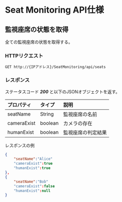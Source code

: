 # Seat Monitoring API仕様

## 監視座席の状態を取得

全ての監視座席の状態を取得する。

### HTTPリクエスト

`GET http://{IPアドレス}/SeatMonitoring/api/seats`

### レスポンス

ステータスコード ***200*** と以下のJSONオブジェクトを返す。

|プロパティ|タイプ|説明|
|:--|:--|:--|
|seatName|String|監視座席の名前|
|cameraExist|boolean|カメラの存在|
|humanExist|boolean|監視座席の判定結果|

レスポンスの例

```JSON
{
    "seatName":"Alice"
    "cameraExist":true
    "humanExist":true
},
{
    "seatName":"Bob"
    "cameraExist":false
    "humanExist":null
}
```
